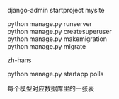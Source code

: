 

django-admin startproject mysite  

python manage.py runserver  
python manage.py createsuperuser  
python manage.py makemigration  
python manage.py migrate  

zh-hans  

python manage.py startapp polls  

每个模型对应数据库里的一张表  




